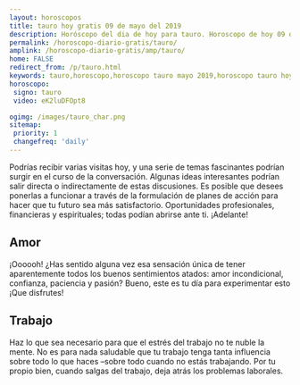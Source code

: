 ```yaml
---
layout: horoscopos
title: tauro hoy gratis 09 de mayo del 2019 
description: Horóscopo del dia de hoy para tauro. Horoscopo de hoy 09 de mayo del 2019. Las predicciones de amor, trabajo, vida personal gratis.
permalink: /horoscopo-diario-gratis/tauro/
amplink: /horoscopo-diario-gratis/amp/tauro/
home: FALSE
redirect_from: /p/tauro.html
keywords: tauro,horoscopo,horoscopo tauro mayo 2019,horoscopo tauro hoy,tarot tauro mayo 2019,horoscopo tauro,tarot tauro hoy,horoscopo de hoy,horoscopo diario,tarot del amor,horoscopo de hoy tauro,horoscopo diario del tarot, Horoscopo de hoy tauro 09 de mayo del 2019,horóscopo del día,signos zodiacales 2019, el horoscopo de hoy
horoscopo:
 signo: tauro
 video: eK2luDFOpt8

ogimg: /images/tauro_char.png
sitemap:
 priority: 1
 changefreq: 'daily'
---
```



Podrías recibir varias visitas hoy, y una serie de temas fascinantes podrían surgir en el curso de la conversación. Algunas ideas interesantes podrían salir directa o indirectamente de estas discusiones. Es posible que desees ponerlas a funcionar a través de la formulación de planes de acción para hacer que tu futuro sea más satisfactorio. Oportunidades profesionales, financieras y espirituales; todas podían abrirse ante ti. ¡Adelante!

## Amor

¡Oooooh! ¿Has sentido alguna vez esa sensación única de tener aparentemente todos los buenos sentimientos atados: amor incondicional, confianza, paciencia y pasión? Bueno, este es tu día para experimentar esto ¡Que disfrutes!

## Trabajo

Haz lo que sea necesario para que el estrés del trabajo no te nuble la mente. No es para nada saludable que tu trabajo tenga tanta influencia sobre todo lo que haces –sobre todo cuando no estás trabajando. Por tu propio bien, cuando salgas del trabajo, deja atrás los problemas laborales.